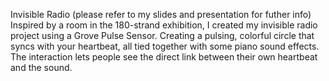 Invisible Radio 
(please refer to my slides and presentation for futher info)
Inspired by a room in the 180-strand exhibition, 
I  created my invisible radio project using a Grove Pulse Sensor.
Creating a pulsing, colorful circle that syncs with your heartbeat, all tied together with some piano sound effects.
The interaction lets people see the direct link between their own heartbeat and the sound.
